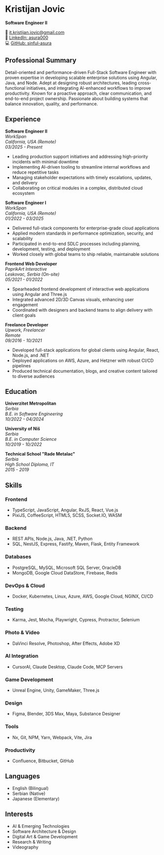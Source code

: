 # Kristijan Jovic

**Software Engineer II**

📧 [it.kristijan.jovic@gmail.com](mailto:it.kristijan.jovic@gmail.com)  
🔗 [LinkedIn: asura000](https://linkedin.com/in/asura000)  
💻 [GitHub: sinful-asura](https://github.com/sinful-asura)


## Professional Summary

Detail-oriented and performance-driven Full-Stack Software Engineer with proven expertise in developing scalable enterprise solutions using Angular, Java, and Node. Adept at designing robust architectures, leading cross-functional initiatives, and integrating AI-enhanced workflows to improve productivity. Known for a proactive approach, clear communication, and end-to-end project ownership. Passionate about building systems that balance innovation, quality, and performance.

## Experience

**Software Engineer II**  
*WorkSpan*  
*California, USA (Remote)*  
*03/2025 - Present*

- Leading production support initiatives and addressing high-priority incidents with minimal downtime
- Implementing AI-driven tooling to streamline internal workflows and reduce repetitive tasks
- Managing stakeholder expectations with timely escalations, updates, and delivery
- Collaborating on critical modules in a complex, distributed cloud ecosystem

**Software Engineer I**  
*WorkSpan*  
*California, USA (Remote)*  
*01/2022 - 03/2025*

- Delivered full-stack components for enterprise-grade cloud applications
- Applied modern standards in performance optimization, security, and scalability
- Participated in end-to-end SDLC processes including planning, development, testing, and deployment
- Worked closely with global teams to ship reliable, maintainable solutions

**Frontend Web Developer**  
*PaprikArt Interactive*  
*Leskovac, Serbia (On-site)*  
*05/2021 - 01/2022*

- Spearheaded frontend development of interactive web applications using Angular and Three.js
- Integrated advanced 2D/3D Canvas visuals, enhancing user engagement
- Coordinated with designers and backend teams to align delivery with client goals

**Freelance Developer**  
*Upwork, Freelancer*  
*Remote*  
*09/2016 - 10/2021*

- Developed full-stack applications for global clients using Angular, React, Node.js, and .NET
- Deployed applications on AWS, Azure, and Hetzner with robust CI/CD pipelines
- Produced technical documentation, blogs, and creative content tailored to diverse audiences

## Education

**Univerzitet Metropolitan**  
*Serbia*  
*B.E. in Software Engineering*  
*10/2022 - 04/2024*

**University of Niš**  
*Serbia*  
*B.E. in Computer Science*  
*10/2019 - 10/2022*

**Technical School "Rade Metalac"**  
*Serbia*  
*High School Diploma, IT*  
*2015 - 2019*

## Skills

### Frontend

- TypeScript, JavaScript, Angular, RxJS, React, Vue.js
- PixiJS, CoffeeScript, HTML5, SCSS, Socket.IO, WASM

### Backend

- REST APIs, Node.js, Java, .NET, Python
- SQL, NestJS, Express, Fastify, Maven, Flask, Entity Framework

### Databases

- PostgreSQL, MySQL, Microsoft SQL Server, OracleDB
- MongoDB, Google Cloud DataStore, Firebase, Redis

### DevOps & Cloud

- Docker, Kubernetes, Linux, Azure, AWS, Google Cloud, NGINX, CI/CD

### Testing

- Karma, Jest, Mocha, Playwright, Cypress, Protractor, Selenium

### Photo & Video

- DaVinci Resolve, Photoshop, After Effects, Adobe XD

### AI Integration

- CursorAI, Claude Desktop, Claude Code, MCP Servers

### Game Development

- Unreal Engine, Unity, GameMaker, Three.js

### Design

- Figma, Blender, 3DS Max, Maya, Substance Designer

### Tools

- Nx, Git, NPM, Yarn, Webpack, Vite, Jira

### Productivity

- Confluence, Bitbucket, GitHub

## Languages

- English (Bilingual)
- Serbian (Native)
- Japanese (Elementary)

## Interests

- AI & Emerging Technologies
- Software Architecture & Design
- Digital Art & Game Development
- Research & Writing
- Videography
